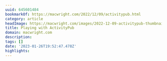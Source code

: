```yaml
---
uuid: 645601484
bookmarkOf: https://macwright.com/2022/12/09/activitypub.html
category: article
headImage: https://macwright.com/images/2022-12-09-activitypub-thumbnail-image.jpg
title: Playing with ActivityPub
domain: macwright.com
description:
tags: []
date: '2023-01-26T19:52:47.478Z'
highlights:
---
```




